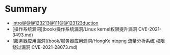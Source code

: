 # Summary

* [Intro@@@123213@111@@123123duction](README.md)
* [操作系统漏洞](book/操作系统漏洞/Linux kernel权限提升漏洞 CVE-2021-3493.md)
* [服务器应用漏洞](book/服务器应用漏洞/HongKe ntopng 流量分析系统 权限绕过漏洞 CVE-2021-28073.md)

